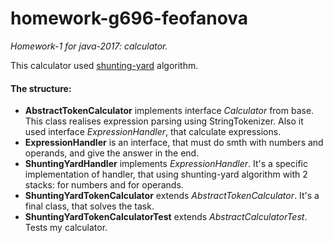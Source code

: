 # homework-g696-feofanova
*Homework-1 for java-2017: calculator.*

This calculator used [shunting-yard](https://en.wikipedia.org/wiki/Shunting-yard_algorithm) algorithm.

#### The structure:
* **AbstractTokenCalculator** implements interface *Calculator* from base.
This class realises expression parsing using StringTokenizer. Also it used interface *ExpressionHandler*, that calculate expressions.
* **ExpressionHandler** is an interface, that must do smth with numbers and operands, and give the answer in the end.
* **ShuntingYardHandler** implements *ExpressionHandler*. It's a specific implementation of handler, that using shunting-yard algorithm with 2 stacks: for numbers and for operands.
* **ShuntingYardTokenCalculator** extends *AbstractTokenCalculator*. It's a final class, that solves the task.
* **ShuntingYardTokenCalculatorTest** extends *AbstractCalculatorTest*. Tests my calculator.
